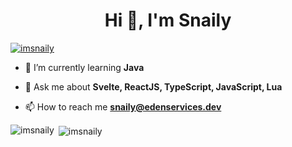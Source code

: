 <h1 align="center">Hi 👋, I'm Snaily</h1>
<p align="left"> <a href="https://twitter.com/imsnaily" target="blank"><img src="https://img.shields.io/twitter/follow/imsnaily?logo=twitter&style=for-the-badge" alt="imsnaily" /></a> </p>

- 🌱 I’m currently learning **Java**

- 💬 Ask me about **Svelte, ReactJS, TypeScript, JavaScript, Lua**

- 📫 How to reach me **snaily@edenservices.dev**

<p><img align="left" src="https://github-readme-stats.vercel.app/api/top-langs?username=imsnaily&show_icons=true&theme=dark&locale=en&layout=compact" alt="imsnaily" /></p>

<p>&nbsp;<img align="center" src="https://github-readme-stats.vercel.app/api?username=imsnaily&show_icons=true&theme=dark&locale=en" alt="imsnaily" /></p>
